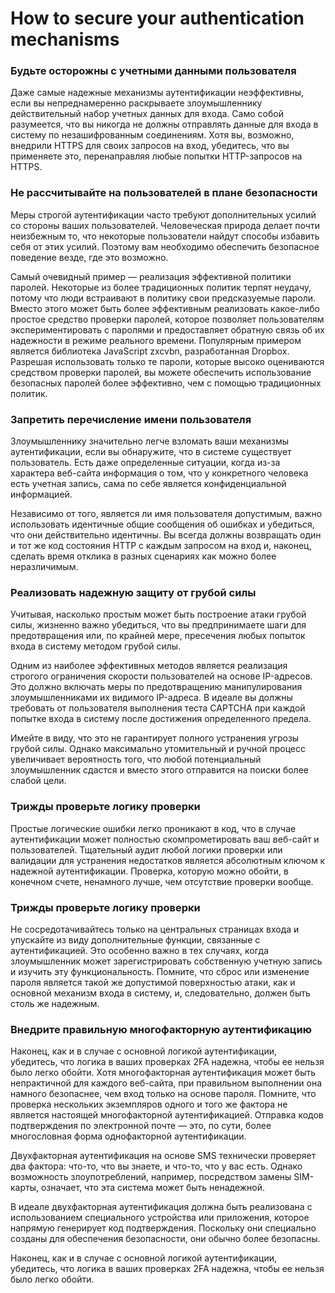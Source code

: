 # How to secure your authentication mechanisms

<h3>Будьте осторожны с учетными данными пользователя</h3>

Даже самые надежные механизмы аутентификации неэффективны, если вы непреднамеренно раскрываете злоумышленнику действительный набор учетных данных для входа. Само собой разумеется, что вы никогда не должны отправлять данные для входа в систему по незашифрованным соединениям. Хотя вы, возможно, внедрили HTTPS для своих запросов на вход, убедитесь, что вы применяете это, перенаправляя любые попытки HTTP-запросов на HTTPS.

<h3>Не рассчитывайте на пользователей в плане безопасности</h3>

Меры строгой аутентификации часто требуют дополнительных усилий со стороны ваших пользователей. Человеческая природа делает почти неизбежным то, что некоторые пользователи найдут способы избавить себя от этих усилий. Поэтому вам необходимо обеспечить безопасное поведение везде, где это возможно.

Самый очевидный пример — реализация эффективной политики паролей. Некоторые из более традиционных политик терпят неудачу, потому что люди встраивают в политику свои предсказуемые пароли. Вместо этого может быть более эффективным реализовать какое-либо простое средство проверки паролей, которое позволяет пользователям экспериментировать с паролями и предоставляет обратную связь об их надежности в режиме реального времени. Популярным примером является библиотека JavaScript zxcvbn, разработанная Dropbox. Разрешая использовать только те пароли, которые высоко оцениваются средством проверки паролей, вы можете обеспечить использование безопасных паролей более эффективно, чем с помощью традиционных политик.

<h3>Запретить перечисление имени пользователя</h3>

Злоумышленнику значительно легче взломать ваши механизмы аутентификации, если вы обнаружите, что в системе существует пользователь. Есть даже определенные ситуации, когда из-за характера веб-сайта информация о том, что у конкретного человека есть учетная запись, сама по себе является конфиденциальной информацией.

Независимо от того, является ли имя пользователя допустимым, важно использовать идентичные общие сообщения об ошибках и убедиться, что они действительно идентичны. Вы всегда должны возвращать один и тот же код состояния HTTP с каждым запросом на вход и, наконец, сделать время отклика в разных сценариях как можно более неразличимым.

<h3>Реализовать надежную защиту от грубой силы</h3>

Учитывая, насколько простым может быть построение атаки грубой силы, жизненно важно убедиться, что вы предпринимаете шаги для предотвращения или, по крайней мере, пресечения любых попыток входа в систему методом грубой силы.

Одним из наиболее эффективных методов является реализация строгого ограничения скорости пользователей на основе IP-адресов. Это должно включать меры по предотвращению манипулирования злоумышленниками их видимого IP-адреса. В идеале вы должны требовать от пользователя выполнения теста CAPTCHA при каждой попытке входа в систему после достижения определенного предела.

Имейте в виду, что это не гарантирует полного устранения угрозы грубой силы. Однако максимально утомительный и ручной процесс увеличивает вероятность того, что любой потенциальный злоумышленник сдастся и вместо этого отправится на поиски более слабой цели.

<h3>Трижды проверьте логику проверки</h3>

Простые логические ошибки легко проникают в код, что в случае аутентификации может полностью скомпрометировать ваш веб-сайт и пользователей. Тщательный аудит любой логики проверки или валидации для устранения недостатков является абсолютным ключом к надежной аутентификации. Проверка, которую можно обойти, в конечном счете, ненамного лучше, чем отсутствие проверки вообще.

<h3>Трижды проверьте логику проверки</h3>

Не сосредотачивайтесь только на центральных страницах входа и упускайте из виду дополнительные функции, связанные с аутентификацией. Это особенно важно в тех случаях, когда злоумышленник может зарегистрировать собственную учетную запись и изучить эту функциональность. Помните, что сброс или изменение пароля является такой же допустимой поверхностью атаки, как и основной механизм входа в систему, и, следовательно, должен быть столь же надежным.

<h3>Внедрите правильную многофакторную аутентификацию</h3>

Наконец, как и в случае с основной логикой аутентификации, убедитесь, что логика в ваших проверках 2FA надежна, чтобы ее нельзя было легко обойти. Хотя многофакторная аутентификация может быть непрактичной для каждого веб-сайта, при правильном выполнении она намного безопаснее, чем вход только на основе пароля. Помните, что проверка нескольких экземпляров одного и того же фактора не является настоящей многофакторной аутентификацией. Отправка кодов подтверждения по электронной почте — это, по сути, более многословная форма однофакторной аутентификации.

Двухфакторная аутентификация на основе SMS технически проверяет два фактора: что-то, что вы знаете, и что-то, что у вас есть. Однако возможность злоупотреблений, например, посредством замены SIM-карты, означает, что эта система может быть ненадежной.

В идеале двухфакторная аутентификация должна быть реализована с использованием специального устройства или приложения, которое напрямую генерирует код подтверждения. Поскольку они специально созданы для обеспечения безопасности, они обычно более безопасны.

Наконец, как и в случае с основной логикой аутентификации, убедитесь, что логика в ваших проверках 2FA надежна, чтобы ее нельзя было легко обойти.
